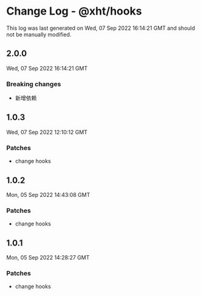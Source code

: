 # Change Log - @xht/hooks

This log was last generated on Wed, 07 Sep 2022 16:14:21 GMT and should not be manually modified.

## 2.0.0
Wed, 07 Sep 2022 16:14:21 GMT

### Breaking changes

- 新增依赖

## 1.0.3
Wed, 07 Sep 2022 12:10:12 GMT

### Patches

- change hooks

## 1.0.2
Mon, 05 Sep 2022 14:43:08 GMT

### Patches

- change hooks

## 1.0.1
Mon, 05 Sep 2022 14:28:27 GMT

### Patches

- change hooks 

